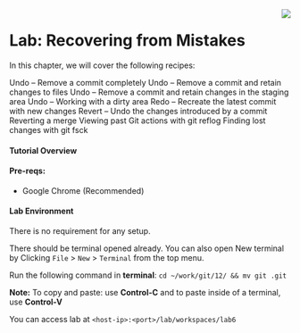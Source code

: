 <img align="right" src="../logo-small.png">

# Lab: Recovering from Mistakes
In this chapter, we will cover the following recipes:

Undo – Remove a commit completely
Undo – Remove a commit and retain changes to files
Undo – Remove a commit and retain changes in the staging area
Undo – Working with a dirty area
Redo – Recreate the latest commit with new changes
Revert – Undo the changes introduced by a commit
Reverting a merge
Viewing past Git actions with git reflog
Finding lost changes with git fsck

#### Tutorial Overview

#### Pre-reqs:
- Google Chrome (Recommended)

#### Lab Environment
There is no requirement for any setup.

There should be terminal opened already. You can also open New terminal by Clicking `File` > `New` > `Terminal` from the top menu.

Run the following command in **terminal**:
`cd ~/work/git/12/ && mv git .git`

**Note:** To copy and paste: use **Control-C** and to paste inside of a terminal, use **Control-V**

You can access lab at `<host-ip>:<port>/lab/workspaces/lab6`

